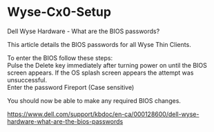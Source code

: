 # Wyse-Cx0-Setup

Dell Wyse Hardware - What are the BIOS passwords?  

This article details the BIOS passwords for all Wyse Thin Clients.  

To enter the BIOS follow these steps:  
Pulse the Delete key immediately after turning power on until the BIOS screen appears. If the OS splash screen appears the attempt was unsuccessful.  
Enter the password Fireport (Case sensitive)  

You should now be able to make any required BIOS changes.  

https://www.dell.com/support/kbdoc/en-ca/000128600/dell-wyse-hardware-what-are-the-bios-passwords
